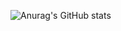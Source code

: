 


![Anurag's GitHub stats](https://github-readme-stats.vercel.app/api?username=DokiDoki1103&show_icons=true&theme=merko)
